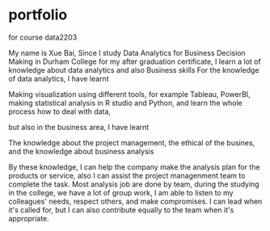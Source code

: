 # portfolio
for course data2203


My name is Xue Bai, Since I study Data Analytics for Business Decision Making in Durham College
for my after graduation certificate, I learn a lot of knowledge about data analytics and also 
Business skills
For the knowledge of data analytics, I have learnt

Making visualization using different tools, for example Tableau, PowerBI, 
making statistical analysis in R studio and Python, 
and learn the whole process how to deal with data, 

but also in the business area, I have learnt

The knowledge about the project management, 
the ethical of the busines,
and the knowledge about business analysis

By these knowledge, I can help the company make the analysis plan for the products or service, also I can assist the project managenment team to complete the task.
Most analysis job are done by team, during the studying in the college, we have a lot of group work, I am able to listen to my colleagues' needs, respect others, and make compromises. I can lead when it's called for, but I can also contribute equally to the team when it's appropriate.
